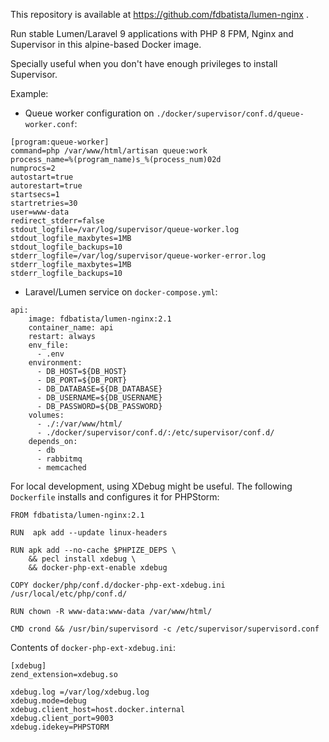 This repository is available at https://github.com/fdbatista/lumen-nginx .

Run stable Lumen/Laravel 9 applications with PHP 8 FPM, Nginx and Supervisor in this alpine-based Docker image.

Specially useful when you don't have enough privileges to install Supervisor.

Example:

- Queue worker configuration on `./docker/supervisor/conf.d/queue-worker.conf`:
```
[program:queue-worker]
command=php /var/www/html/artisan queue:work
process_name=%(program_name)s_%(process_num)02d
numprocs=2
autostart=true
autorestart=true
startsecs=1
startretries=30
user=www-data
redirect_stderr=false
stdout_logfile=/var/log/supervisor/queue-worker.log
stdout_logfile_maxbytes=1MB
stdout_logfile_backups=10
stderr_logfile=/var/log/supervisor/queue-worker-error.log
stderr_logfile_maxbytes=1MB
stderr_logfile_backups=10
```

- Laravel/Lumen service on `docker-compose.yml`:
```
api:
    image: fdbatista/lumen-nginx:2.1
    container_name: api
    restart: always
    env_file:
      - .env
    environment:
      - DB_HOST=${DB_HOST}
      - DB_PORT=${DB_PORT}
      - DB_DATABASE=${DB_DATABASE}
      - DB_USERNAME=${DB_USERNAME}
      - DB_PASSWORD=${DB_PASSWORD}
    volumes:
      - ./:/var/www/html/
      - ./docker/supervisor/conf.d/:/etc/supervisor/conf.d/
    depends_on:
      - db
      - rabbitmq
      - memcached
```
For local development, using XDebug might be useful. The following `Dockerfile` installs and configures it for PHPStorm:

```
FROM fdbatista/lumen-nginx:2.1

RUN  apk add --update linux-headers

RUN apk add --no-cache $PHPIZE_DEPS \
    && pecl install xdebug \
    && docker-php-ext-enable xdebug

COPY docker/php/conf.d/docker-php-ext-xdebug.ini /usr/local/etc/php/conf.d/

RUN chown -R www-data:www-data /var/www/html/

CMD crond && /usr/bin/supervisord -c /etc/supervisor/supervisord.conf
```
Contents of `docker-php-ext-xdebug.ini`:
```
[xdebug]
zend_extension=xdebug.so

xdebug.log =/var/log/xdebug.log
xdebug.mode=debug
xdebug.client_host=host.docker.internal
xdebug.client_port=9003
xdebug.idekey=PHPSTORM
```
